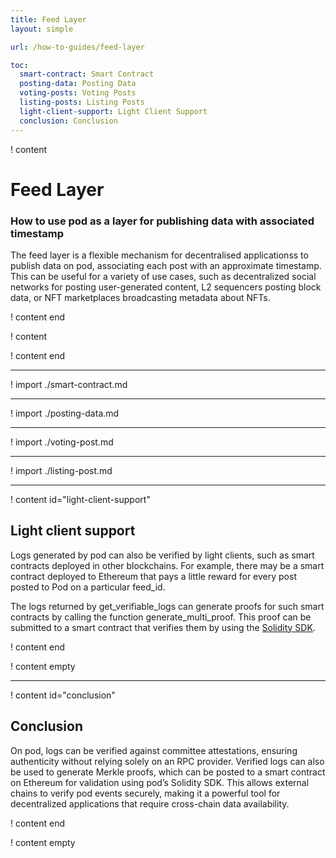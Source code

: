 ```yaml
---
title: Feed Layer
layout: simple

url: /how-to-guides/feed-layer

toc:
  smart-contract: Smart Contract
  posting-data: Posting Data
  voting-posts: Voting Posts
  listing-posts: Listing Posts
  light-client-support: Light Client Support
  conclusion: Conclusion
---
```


! content

# Feed Layer

### How to use pod as a layer for publishing data with associated timestamp

The feed layer is a flexible mechanism for decentralised applicationss to publish data on pod, associating each post with an approximate timestamp. This can be useful for a variety of use cases, such as decentralized social networks for posting user-generated content, L2 sequencers posting block data, or NFT marketplaces broadcasting metadata about NFTs.

! content end

! content

! content end

---

! import ./smart-contract.md

---

! import ./posting-data.md

---

! import ./voting-post.md

---

! import ./listing-post.md

---

! content id="light-client-support"

## Light client support

Logs generated by pod can also be verified by light clients, such as smart contracts deployed in other blockchains. For example, there may be a smart contract deployed to Ethereum that pays a little reward for every post posted to Pod on a particular feed_id.

The logs returned by get_verifiable_logs can generate proofs for such smart contracts by calling the function generate_multi_proof. This proof can be submitted to a smart contract that verifies them by using the [Solidity SDK](/reference/solidity-sdk).

! content end

! content empty

---

! content id="conclusion"

## Conclusion

On pod, logs can be verified against committee attestations, ensuring authenticity without relying solely on an RPC provider. Verified logs can also be used to generate Merkle proofs, which can be posted to a smart contract on Ethereum for validation using pod’s Solidity SDK. This allows external chains to verify pod events securely, making it a powerful tool for decentralized applications that require cross-chain data availability.

! content end

! content empty